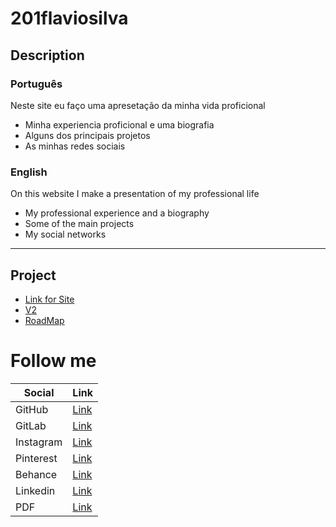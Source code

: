 
# 201flaviosilva

## Description

### Português

Neste site eu faço uma apresetação da minha vida proficional

 - Minha experiencia proficional e uma biografia
 - Alguns dos principais projetos
 - As minhas redes sociais

### English

On this website I make a presentation of my professional life

 - My professional experience and a biography 
 - Some of the main projects
 - My social networks

---

## Project

- [Link for Site](https://201flaviosilva.github.io/)
- [V2](https://201flaviosilvav2.netlify.app)
- [RoadMap](https://github.com/users/201flaviosilva/projects/3)

# Follow me

| Social    | Link                                                                                                    |
| --------- | ------------------------------------------------------------------------------------------------------- |
| GitHub    | [Link](https://github.com/201flaviosilva)                                                               |
| GitLab    | [Link](https://gitlab.com/201flaviosilva)                                                               |
| Instagram | [Link](https://www.instagram.com/flaviolsilva/)                                                         |
| Pinterest | [Link](https://br.pinterest.com/MeiaGaspea)                                                             |
| Behance   | [Link](https://www.behance.net/meiagaspe)                                                               |
| Linkedin  | [Link](https://www.linkedin.com/in/fl%C3%A1vio-silva-2b069b146/)                                        |
| PDF       | [Link](https://github.com/201flaviosilva/201flaviosilva.github.io/blob/V.1-FE-Site/PDF/FlavioSilva.pdf) |

